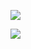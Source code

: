 ![](https://komarev.com/ghpvc/?username=your-github-piercedskin&color=lightgrey&label=views&base=1000) 


![](https://71781816.carrd.co/assets/images/image10.jpg?v=0641c577)

<!--
**piercedskin/piercedskin** is a ✨ _special_ ✨ repository because its `README.md` (this file) appears on your GitHub profile.

Here are some ideas to get you started:

- 🔭 I’m currently working on ...
- 🌱 I’m currently learning ...
- 👯 I’m looking to collaborate on ...
- 🤔 I’m looking for help with ...
- 💬 Ask me about ...
- 📫 How to reach me: ...
- 😄 Pronouns: ...
- ⚡ Fun fact: ...
-->
